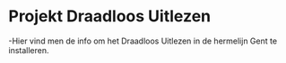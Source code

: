 # Projekt Draadloos Uitlezen
-Hier vind men de info om het Draadloos Uitlezen in de hermelijn Gent te installeren. 
